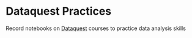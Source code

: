 # Dataquest Practices

Record notebooks on [Dataquest](https://www.dataquest.io/) courses to practice data analysis skills
